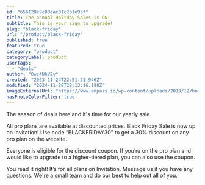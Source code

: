 ```yaml
---
id: "656128e9c88eac01c2b1e93f"
title: The annual Holiday Sales is ON!
subtitle: This is your sign to upgrade!
slug: "black-friday"
url: "/product/black-friday"
published: true
featured: true
category: "product"
categoryLabel: product
userTags:
  - "deals"
author: "Owc4NhV2y"
created: "2023-11-24T22:51:21.946Z"
modified: "2024-11-28T22:13:16.198Z"
imageExternalUrl: "https://www.enpass.io/wp-content/uploads/2019/12/holidays-2019-sale.png"
hasPhotoColorFilter: true
---
```

The season of deals here and it's time for our yearly sale.

All pro plans are available at discounted prices. Black Friday Sale is now up on Invitation! Use code “BLACKFRIDAY30” to get a 30% discount on any pro plan on the website.

Everyone is eligible for the discount coupon. If you’re on the pro plan and would like to upgrade to a higher-tiered plan, you can also use the coupon.

You read it right! It’s for all plans on Invitation. Message us if you have any questions. We're a small team and do our best to help out all of you.
